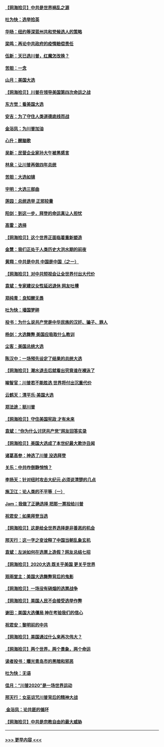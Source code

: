 #### [【网海拾贝】中共是世界祸乱之源](../pages/nsc993/n12555353.md?t=11180903) 
#### [吐为快：选举拾英](../pages/nsc993/n12555041.md?t=11180903) 
#### [华旸：纽约等深蓝州共和党候选人的策略](../pages/nsc993/n12554309.md?t=11180903) 
#### [梁鸣：再论中共政府的疫情赔偿责任](../pages/nsc993/n12553012.md?t=11180903) 
#### [伍新：天已选川普，红魔怎改换？](../pages/nsc993/n12552970.md?t=11180903) 
#### [苦胆：一念](../pages/nsc993/n12552957.md?t=11180903) 
#### [山月：美国大选](../pages/nsc993/n12552446.md?t=11180903) 
#### [【网海拾贝】川普在领导美国第四次命运之战](../pages/nsc993/n12551973.md?t=11180903) 
#### [东方觉：看美国大选](../pages/nsc993/n12551647.md?t=11180903) 
#### [安吉：为了守住人类道德底线而战](../pages/nsc993/n12551111.md?t=11180903) 
#### [金浴凤：为川普加油](../pages/nsc993/n12551085.md?t=11180903) 
#### [心升：醒脑歌](../pages/nsc993/n12550984.md?t=11180903) 
#### [吴新：民营企业家孙大午被黑感言](../pages/nsc993/n12550656.md?t=11180903) 
#### [林泉：让川普再做四年总统](../pages/nsc993/n12550640.md?t=11180903) 
#### [苦胆：大选如镜](../pages/nsc993/n12550630.md?t=11180903) 
#### [宇明：大选三部曲](../pages/nsc993/n12550603.md?t=11180903) 
#### [莲园：总统选举 正邪较量](../pages/nsc993/n12550594.md?t=11180903) 
#### [阳剑：到这一步，拜登的命运真让人担忧](../pages/nsc993/n12549093.md?t=11180903) 
#### [高雷：选择](../pages/nsc993/n12549087.md?t=11180903) 
#### [【网海拾贝】这个世界正面临着重新塑造](../pages/nsc993/n12548326.md?t=11180903) 
#### [金慧：我们正处于人类历史大洪水期的前夜](../pages/nsc993/n12547914.md?t=11180903) 
#### [黄翔：中共是中共 中国是中国（之一）](../pages/nsc993/n12547576.md?t=11180903) 
#### [【网海拾贝】对中共短视会让全世界付出大代价](../pages/nsc993/n12546043.md?t=11180903) 
#### [袁斌：专家建议女性延迟退休 网友吐槽](../pages/nsc993/n12545424.md?t=11180903) 
#### [郑纯青：良知醒无畏](../pages/nsc993/n12545394.md?t=11180903) 
#### [吐为快：墙国梦碎](../pages/nsc993/n12545309.md?t=11180903) 
#### [投书：为什么说共产党是中华民族的汉奸、骗子、罪人](../pages/nsc993/n12545089.md?t=11180903) 
#### [杨剑：大选舞弊 美国应吸取什么教训](../pages/nsc993/n12543937.md?t=11180903) 
#### [尘客：美国总统大选](../pages/nsc993/n12543828.md?t=11180903) 
#### [陈汉中：一场预先设定了结果的总统大选](../pages/nsc993/n12543564.md?t=11180903) 
#### [【网海拾贝】潮水退去后就看出究竟谁在裸泳了](../pages/nsc993/n12543321.md?t=11180903) 
#### [喻智官：川普若不能胜选 世界将付出沉重代价](../pages/nsc993/n12541352.md?t=11180903) 
#### [云鹤天：清平乐‧美国大选](../pages/nsc993/n12540916.md?t=11180903) 
#### [郑法途：挺川普](../pages/nsc993/n12540898.md?t=11180903) 
#### [【网海拾贝】守住美国宪政 才有未来](../pages/nsc993/n12540423.md?t=11180903) 
#### [袁斌：“你为什么讨厌共产党”网友回答实录](../pages/nsc993/n12540208.md?t=11180903) 
#### [【网海拾贝】美国大选成了本世纪最大欺诈丑闻](../pages/nsc993/n12538029.md?t=11180903) 
#### [诸葛高参：神选了川普 没选拜登](../pages/nsc993/n12537664.md?t=11180903) 
#### [关乐：中共咋倒静悄悄？](../pages/nsc993/n12537615.md?t=11180903) 
#### [李扬天：针对纽时攻击大纪元 必须说清楚的几点](../pages/nsc993/n12536001.md?t=11180903) 
#### [施卫江：论人类的不平等（一）](../pages/nsc993/n12535700.md?t=11180903) 
#### [Jam：我做了正确选择 把那一票投给川普](../pages/nsc993/n12535743.md?t=11180903) 
#### [祝君安：如果拜登当选](../pages/nsc993/n12535726.md?t=11180903) 
#### [【网海拾贝】这是给全世界选择是非善恶的机会](../pages/nsc993/n12535061.md?t=11180903) 
#### [邢天行：这一字之变诠释了中国当朝乱象玄机](../pages/nsc993/n12533446.md?t=11180903) 
#### [袁斌：左派如何在选票上造假？网友总结七招](../pages/nsc993/n12533180.md?t=11180903) 
#### [【网海拾贝】2020大选 既关乎美国 更关乎世界](../pages/nsc993/n12533161.md?t=11180903) 
#### [观雨堂主：美国大选舞弊背后的鬼影](../pages/nsc993/n12533153.md?t=11180903) 
#### [【网海拾贝】一场没有硝烟的选票战争](../pages/nsc993/n12531883.md?t=11180903) 
#### [【网海拾贝】美国人民不会接受选举作弊](../pages/nsc993/n12528850.md?t=11180903) 
#### [谢田：美国大选僵局 神在考验我们的信心](../pages/nsc993/n12527932.md?t=11180903) 
#### [祝君安：黎明前的中共](../pages/nsc993/n12524071.md?t=11180903) 
#### [【网海拾贝】美国通过什么来再次伟大？](../pages/nsc993/n12523844.md?t=11180903) 
#### [【网海拾贝】两个世界，两个景象，两个命运](../pages/nsc993/n12521419.md?t=11180903) 
#### [读者投书：曝光青岛市的黑暗和邪恶](../pages/nsc993/n12520988.md?t=11180903) 
#### [吐为快：无语](../pages/nsc993/n12518588.md?t=11180903) 
#### [佳月：“川普2020”是一场世界运动](../pages/nsc993/n12518581.md?t=11180903) 
#### [邢天行：女巫诅咒川普背后的精神大战](../pages/nsc993/n12517257.md?t=11180903) 
#### [ 金浴凤：论共匪的循环](../pages/nsc993/n12517133.md?t=11180903) 
#### [【网海拾贝】中共是宗教自由的最大威胁](../pages/nsc993/n12516879.md?t=11180903) 

----
#### [ >>> 更早内容 <<< ](../indexes/nsc993-earlier.md)
